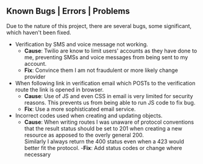 ## Known Bugs | Errors | Problems

Due to the nature of this project, there are several bugs, some significant, which haven't been fixed.

- Verification by SMS and voice message not working.
  - **Cause**: Twilio are know to limit users' accounts as they have done to me, preventing SMSs and voice messages from being sent to my account.
  - **Fix**: Convince them I am not fraudulent or more likely change provider
- When following link in verification email which POSTs to the verification route the link is opened in browser.
  - **Cause**: Use of JS and even CSS in email is very limited for security reasons. This prevents us from being able to run JS code to fix bug. 
  - **Fix**: Use a more sophisticated email service.
- Incorrect codes used when creating and updating objects.
  - **Cause**: When writing routes I was unaware of protocol conventions that the result status should be set to 201 when creating a new resource as apposed to the overly general 200. <br> Similarly I always return the 400 status even when a 423 would better fit the protocol.
  -**Fix**: Add status codes or change where necessary